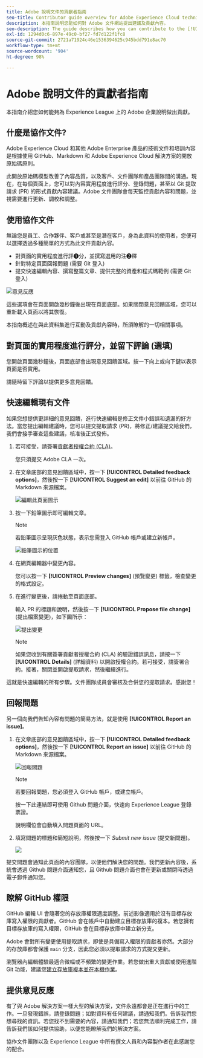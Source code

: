 ```yaml
---
title: Adobe 說明文件的貢獻者指南
seo-title: Contributor guide overview for Adobe Experience Cloud technical documentation
description: 本指南說明您能如何對 Adobe 文件網站提出建議及貢獻內容。
seo-description: The guide describes how you can contribute to the [!UICONTROL Adobe Experience Cloud] technical documentation.
exl-id: 1294d0c6-897e-49c0-bf27-fd7d122f1fc8
source-git-commit: 2721a71924c46e1536394625c945bdd791e8ac70
workflow-type: tm+mt
source-wordcount: '904'
ht-degree: 98%

---
```


# Adobe 說明文件的貢獻者指南

本指南介紹您如何能夠為 Experience League 上的 Adobe 企業說明做出貢獻。

## 什麼是協作文件?

Adobe Experience Cloud 和其他 Adobe Enterprise 產品的技術文件和培訓內容是根據使用 GitHub、Markdown 和 Adobe Experience Cloud 解決方案的開放原始碼原則。

此開放原始碼模型改善了內容品質，以及客戶、文件團隊和產品團隊間的溝通。現在，在每個頁面上，您可以對內容實用程度進行評分、登錄問題，甚至以 Git 提取請求 (PR) 的形式貢獻內容建議。Adobe 文件團隊會每天監控貢獻內容和問題，並視需要進行更新、調校和調整。

## 使用協作文件

無論您是員工、合作夥伴、客戶或甚至是潛在客戶，身為此資料的使用者，您便可以選擇透過多種簡單的方式為此文件貢獻內容。

* 對頁面的實用程度進行評❶分，並撰寫選用的注❷釋
* 針對特定頁面回報問題 (需要 Git 登入)
* 提交快速編輯內容、撰寫整篇文章、提供完整的資產和程式碼範例 (需要 Git 登入)

![意見反應](assets/feedback-options.png)

這些選項會在頁面開啟幾秒鐘後出現在頁面底部。如果關閉意見回饋區域，您可以重新載入頁面以將其恢復。

本指南概述在與此資料集進行互動及貢獻內容時，所須瞭解的一切相關事項。

<!--
>[!IMPORTANT]
>All repositories that publish to docs.adobe.com have adopted the [Adobe Open Source Code of Conduct](../code-of-conduct.md) or the [.NET Foundation Code of Conduct](https://dotnetfoundation.org/code-of-conduct). For more information, see the [Contributing](../contributing.md) article.
>
> Minor corrections or clarifications to documentation and code examples in public repositories are covered by the [Adobe Documentation Terms of Use](https://www.adobe.com/legal/terms.html). New or significant changes generate a comment in the pull request, asking you to submit an online Contribution License Agreement (CLA) if you are not an employee of Adobe. We need you to complete the online form before we can review or accept your pull request.
-->

## 對頁面的實用程度進行評分，並留下評論 (選填)

您開啟頁面幾秒鐘後，頁面底部會出現意見回饋區域。按一下向上或向下鍵以表示頁面是否實用。

請隨時留下評論以提供更多意見回饋。

## 快速編輯現有文件

如果您想提供更詳細的意見回饋，進行快速編輯是修正文件小錯誤和遺漏的好方法。當您提出編輯建議時，您可以提交提取請求 (PR)，將修正/建議提交給我們，我們會接手審查這些建議，核准後正式發佈。

1. 若可接受，請簽署[貢獻者授權合約 (CLA)](http://opensource.adobe.com/cla.html)。

   您只須提交 Adobe CLA 一次。

1. 在文章底部的意見回饋區域中，按一下 **[!UICONTROL Detailed feedback options]**，然後按一下 **[!UICONTROL Suggest an edit]** 以前往 GitHub 的 Markdown 來源檔案。

   ![編輯此頁面圖示](/help/assets/feedback-suggest-edit.png)

1. 按一下鉛筆圖示即可編輯文章。

   >[!NOTE]
   >
   >若鉛筆圖示呈現灰色狀態，表示您需登入 GitHub 帳戶或建立新帳戶。

   ![鉛筆圖示的位置](assets/git_edit.png)

1. 在網頁編輯器中變更內容。

   您可以按一下 **[!UICONTROL Preview changes]** (預覽變更) 標籤，檢查變更的格式設定。

1. 在進行變更後，請捲動至頁面底部。

   輸入 PR 的標題和說明，然後按一下 **[!UICONTROL Propose file change]** (提出檔案變更)，如下圖所示：

   ![提出變更](assets/submit-pull-request.png)

   >[!NOTE]
   >
   >如果您收到有關簽署貢獻者授權合約 (CLA) 的驗證錯誤訊息，請按一下 **[!UICONTROL Details]** (詳細資料) 以開啟授權合約。若可接受，請簽署合約。接著，關閉並開啟提取請求，然後繼續進行。

這就是快速編輯的所有步驟。文件團隊成員會審核及合併您的提取請求。感謝您！

## 回報問題

另一個向我們告知內容有問題的簡易方法，就是使用 **[!UICONTROL Report an issue]**。

1. 在文章底部的意見回饋區域中，按一下 **[!UICONTROL Detailed feedback options]**，然後按一下 **[!UICONTROL Report an issue]** 以前往 GitHub 的 Markdown 來源檔案。

   ![回報問題](assets/feedback-report-issue.png)

   >[!NOTE]
   >
   >若要回報問題，您必須登入 GitHub 帳戶，或建立帳戶。

   按一下此連結即可使用 Github 問題介面，快速向 Experience League 登錄票證。

   說明欄位會自動填入問題頁面的 URL。

1. 填寫問題的標題和簡短說明，然後按一下 *Submit new issue* (提交新問題)。

   ![](assets/git_issue_example.png)

提交問題會通知此頁面的內容團隊，以便他們解決您的問題。我們更新內容後，系統會透過 Github 問題介面通知您，且 Github 問題介面也會在更新或關閉時透過電子郵件通知您。

## 瞭解 GitHub 權限

GitHub 編輯 UI 會隨著您的存放庫權限適度調整。前述影像適用於沒有目標存放庫寫入權限的貢獻者。GitHub 會在帳戶中自動建立目標存放庫的複本。若您擁有目標存放庫的寫入權限，GitHub 會在目標存放庫中建立新分支。

Adobe 會對所有變更使用提取請求，即使是具備寫入權限的貢獻者亦然。大部分的存放庫都會保護 `main` 分支，因此您必須以提取請求的方式提交更新。

瀏覽器內編輯體驗最適合微幅或不頻繁的變更作業。若您做出重大貢獻或使用進階 Git 功能，建議您[建立存放庫複本並在本機作業](setup/full-workflow.md)。

## 提供意見反應

有了與 Adobe 解決方案一樣大型的解決方案，文件永遠都會是正在進行中的工作。一旦發現錯誤，請登錄問題；如對資料有任何建議，請通知我們。告訴我們您想尋找的資訊。若您找不到需要的內容，請通知我們；若您無法順利完成工作，請告訴我們該如何提供協助，以便您能瞭解我們的解決方案。

協作文件團隊以及 Experience League 中所有撰文人員和內容製作者在此感謝您的配合。
